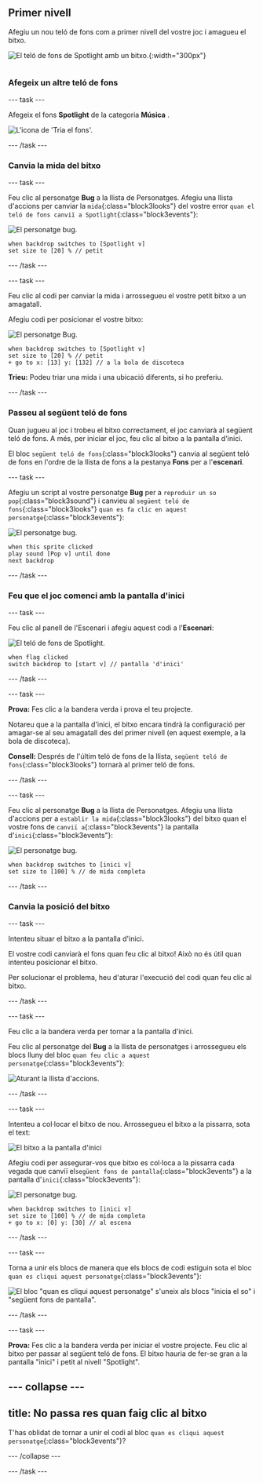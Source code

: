 ## Primer nivell

<div style="display: flex; flex-wrap: wrap">
<div style="flex-basis: 200px; flex-grow: 1; margin-right: 15px;">
Afegiu un nou teló de fons com a primer nivell del vostre joc i amagueu el bitxo.
</div>
<div>

![El teló de fons de Spotlight amb un bitxo.](images/first-level.png){:width="300px"}

</div>
</div>

### Afegeix un altre teló de fons

--- task ---

Afegeix el fons **Spotlight** de la categoria **Música** .

![L'icona de 'Tria el fons'.](images/backdrop-button.png)

--- /task ---

### Canvia la mida del bitxo

--- task ---

Feu clic al personatge **Bug** a la llista de Personatges. Afegiu una llista d'accions per canviar la `mida`{:class="block3looks"} del vostre error `quan el teló de fons canviï a Spotlight`{:class="block3events"}:

![El personatge bug.](images/bug-sprite.png)

```blocks3
when backdrop switches to [Spotlight v]
set size to [20] % // petit
```

--- /task ---

--- task ---

Feu clic al codi per canviar la mida i arrossegueu el vostre petit bitxo a un amagatall.

Afegiu codi per posicionar el vostre bitxo:

![El personatge Bug.](images/bug-sprite.png)

```blocks3
when backdrop switches to [Spotlight v]
set size to [20] % // petit
+ go to x: [13] y: [132] // a la bola de discoteca
```

**Trieu:** Podeu triar una mida i una ubicació diferents, si ho preferiu.

--- /task ---

### Passeu al següent teló de fons

Quan jugueu al joc i trobeu el bitxo correctament, el joc canviarà al següent teló de fons. A més, per iniciar el joc, feu clic al bitxo a la pantalla d'inici.

El bloc `següent teló de fons`{:class="block3looks"} canvia al següent teló de fons en l'ordre de la llista de fons a la pestanya **Fons** per a l'**escenari**.

--- task ---

Afegiu un script al vostre personatge **Bug** per a `reproduir un so pop`{:class="block3sound"} i canvieu al `següent teló de fons`{:class="block3looks"} `quan es fa clic en aquest personatge`{:class="block3events"}:

![El personatge bug.](images/bug-sprite.png)

```blocks3
when this sprite clicked
play sound [Pop v] until done
next backdrop
```

--- /task ---

### Feu que el joc comenci amb la pantalla d'inici

--- task ---

Feu clic al panell de l'Escenari i afegiu aquest codi a l'**Escenari**:

![El teló de fons de Spotlight.](images/stage-image.png)

```blocks3
when flag clicked
switch backdrop to [start v] // pantalla 'd'inici'
```

--- /task ---

--- task ---

**Prova:** Fes clic a la bandera verda i prova el teu projecte.

Notareu que a la pantalla d'inici, el bitxo encara tindrà la configuració per amagar-se al seu amagatall des del primer nivell (en aquest exemple, a la bola de discoteca).

**Consell:** Després de l'últim teló de fons de la llista, `següent teló de fons`{:class="block3looks"} tornarà al primer teló de fons.

--- /task ---

--- task ---

Feu clic al personatge **Bug** a la llista de Personatges. Afegiu una llista d'accions per a `establir la mida`{:class="block3looks"} del bitxo quan el vostre fons de `canviï a`{:class="block3events"} la pantalla d'`inici`{:class="block3events"}:

![El personatge bug.](images/bug-sprite.png)

```blocks3
when backdrop switches to [inici v]
set size to [100] % // de mida completa
```

--- /task ---

### Canvia la posició del bitxo

--- task ---

Intenteu situar el bitxo a la pantalla d'inici.

El vostre codi canviarà el fons quan feu clic al bitxo! Això no és útil quan intenteu posicionar el bitxo.

Per solucionar el problema, heu d'aturar l'execució del codi quan feu clic al bitxo.

--- /task ---

--- task ---

Feu clic a la bandera verda per tornar a la pantalla d'inici.

Feu clic al personatge del **Bug** a la llista de personatges i arrossegueu els blocs lluny del bloc `quan feu clic a aquest personatge`{:class="block3events"}:

![Aturant la llista d'accions.](images/breaking-script.png)

--- /task ---

--- task ---

Intenteu a col·locar el bitxo de nou. Arrossegueu el bitxo a la pissarra, sota el text:

![El bitxo a la pantalla d'inici](images/bug-chalkboard.png)

Afegiu codi per assegurar-vos que bitxo es col·loca a la pissarra cada vegada que canviï el`següent fons de pantalla`{:class="block3events"} a la pantalla d'`inici`{:class="block3events"}:

![El personatge bug.](images/bug-sprite.png)

```blocks3
when backdrop switches to [inici v]
set size to [100] % // de mida completa
+ go to x: [0] y: [30] // al escena
```

--- /task ---

--- task ---

Torna a unir els blocs de manera que els blocs de codi estiguin sota el bloc `quan es cliqui aquest personatge`{:class="block3events"}:

![El bloc "quan es cliqui aquest personatge" s'uneix als blocs "inicia el so" i "següent fons de pantalla".](images/fixed-script.png)

--- /task ---

--- task ---

**Prova:** Fes clic a la bandera verda per iniciar el vostre projecte. Feu clic al bitxo per passar al següent teló de fons. El bitxo hauria de fer-se gran a la pantalla "inici" i petit al nivell "Spotlight".

--- collapse ---
---
title: No passa res quan faig clic al bitxo
---

T'has oblidat de tornar a unir el codi al bloc `quan es cliqui aquest personatge`{:class="block3events"}?

--- /collapse ---

--- /task ---